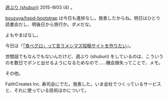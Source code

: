 [週ぶり (shuburi)][shuburi] 2015-W03 (4) 。

[bouzuya/hspd-bootstrap][] は今日も進捗なし。発表したからね。明日はひとり読書会だし、明後日から旅行か。ダメだな。

よもやまばなし。

今日は『[「食べグロ」って言うメシマズ投稿サイトを作りたい](http://anond.hatelabo.jp/20150113112949)』。

世間話でもなんでもないんだけど、週ぶり (shuburi) をしているのは、こういうのを数日でポンと出せるようになるためなので……機会損失ってことで、メモ。

その他。

FaithCreates Inc. 寿司会にでた。発表した。いま会社でつくっているサービスと、それに使っている技術ほかについて。

[shuburi]: http://shuburi.org
[bouzuya/hspd-bootstrap]: https://github.com/bouzuya/hspd-bootstrap
